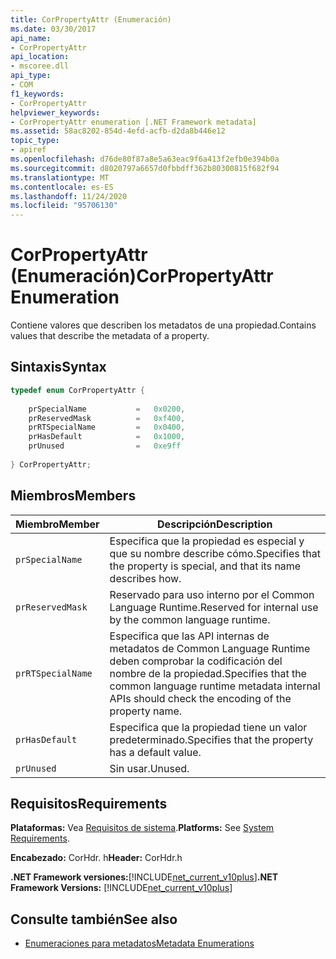 ```yaml
---
title: CorPropertyAttr (Enumeración)
ms.date: 03/30/2017
api_name:
- CorPropertyAttr
api_location:
- mscoree.dll
api_type:
- COM
f1_keywords:
- CorPropertyAttr
helpviewer_keywords:
- CorPropertyAttr enumeration [.NET Framework metadata]
ms.assetid: 58ac8202-854d-4efd-acfb-d2da8b446e12
topic_type:
- apiref
ms.openlocfilehash: d76de80f87a8e5a63eac9f6a413f2efb0e394b0a
ms.sourcegitcommit: d8020797a6657d0fbbdff362b80300815f682f94
ms.translationtype: MT
ms.contentlocale: es-ES
ms.lasthandoff: 11/24/2020
ms.locfileid: "95706130"
---
```

# <a name="corpropertyattr-enumeration"></a><span data-ttu-id="bf3bf-102">CorPropertyAttr (Enumeración)</span><span class="sxs-lookup"><span data-stu-id="bf3bf-102">CorPropertyAttr Enumeration</span></span>

<span data-ttu-id="bf3bf-103">Contiene valores que describen los metadatos de una propiedad.</span><span class="sxs-lookup"><span data-stu-id="bf3bf-103">Contains values that describe the metadata of a property.</span></span>  
  
## <a name="syntax"></a><span data-ttu-id="bf3bf-104">Sintaxis</span><span class="sxs-lookup"><span data-stu-id="bf3bf-104">Syntax</span></span>  
  
```cpp  
typedef enum CorPropertyAttr {  
  
    prSpecialName           =   0x0200,
    prReservedMask          =   0xf400,  
    prRTSpecialName         =   0x0400,  
    prHasDefault            =   0x1000,  
    prUnused                =   0xe9ff  
  
} CorPropertyAttr;  
```  
  
## <a name="members"></a><span data-ttu-id="bf3bf-105">Miembros</span><span class="sxs-lookup"><span data-stu-id="bf3bf-105">Members</span></span>  
  
|<span data-ttu-id="bf3bf-106">Miembro</span><span class="sxs-lookup"><span data-stu-id="bf3bf-106">Member</span></span>|<span data-ttu-id="bf3bf-107">Descripción</span><span class="sxs-lookup"><span data-stu-id="bf3bf-107">Description</span></span>|  
|------------|-----------------|  
|`prSpecialName`|<span data-ttu-id="bf3bf-108">Especifica que la propiedad es especial y que su nombre describe cómo.</span><span class="sxs-lookup"><span data-stu-id="bf3bf-108">Specifies that the property is special, and that its name describes how.</span></span>|  
|`prReservedMask`|<span data-ttu-id="bf3bf-109">Reservado para uso interno por el Common Language Runtime.</span><span class="sxs-lookup"><span data-stu-id="bf3bf-109">Reserved for internal use by the common language runtime.</span></span>|  
|`prRTSpecialName`|<span data-ttu-id="bf3bf-110">Especifica que las API internas de metadatos de Common Language Runtime deben comprobar la codificación del nombre de la propiedad.</span><span class="sxs-lookup"><span data-stu-id="bf3bf-110">Specifies that the common language runtime metadata internal APIs should check the encoding of the property name.</span></span>|  
|`prHasDefault`|<span data-ttu-id="bf3bf-111">Especifica que la propiedad tiene un valor predeterminado.</span><span class="sxs-lookup"><span data-stu-id="bf3bf-111">Specifies that the property has a default value.</span></span>|  
|`prUnused`|<span data-ttu-id="bf3bf-112">Sin usar.</span><span class="sxs-lookup"><span data-stu-id="bf3bf-112">Unused.</span></span>|  
  
## <a name="requirements"></a><span data-ttu-id="bf3bf-113">Requisitos</span><span class="sxs-lookup"><span data-stu-id="bf3bf-113">Requirements</span></span>  

 <span data-ttu-id="bf3bf-114">**Plataformas:** Vea [Requisitos de sistema](../../get-started/system-requirements.md).</span><span class="sxs-lookup"><span data-stu-id="bf3bf-114">**Platforms:** See [System Requirements](../../get-started/system-requirements.md).</span></span>  
  
 <span data-ttu-id="bf3bf-115">**Encabezado:** CorHdr. h</span><span class="sxs-lookup"><span data-stu-id="bf3bf-115">**Header:** CorHdr.h</span></span>  
  
 <span data-ttu-id="bf3bf-116">**.NET Framework versiones:**[!INCLUDE[net_current_v10plus](../../../../includes/net-current-v10plus-md.md)]</span><span class="sxs-lookup"><span data-stu-id="bf3bf-116">**.NET Framework Versions:** [!INCLUDE[net_current_v10plus](../../../../includes/net-current-v10plus-md.md)]</span></span>  
  
## <a name="see-also"></a><span data-ttu-id="bf3bf-117">Consulte también</span><span class="sxs-lookup"><span data-stu-id="bf3bf-117">See also</span></span>

- [<span data-ttu-id="bf3bf-118">Enumeraciones para metadatos</span><span class="sxs-lookup"><span data-stu-id="bf3bf-118">Metadata Enumerations</span></span>](metadata-enumerations.md)
